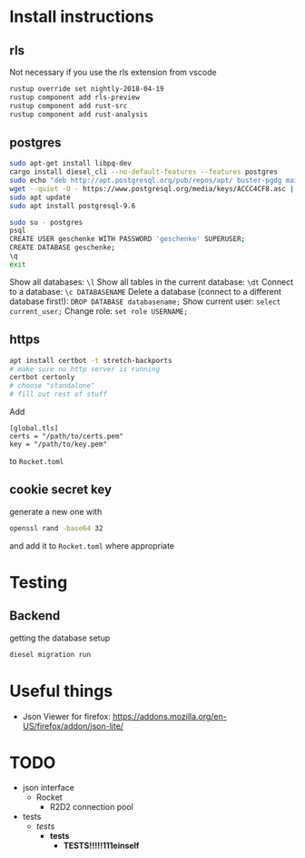 
# Install instructions

## rls

Not necessary if you use the rls extension from vscode

```bash
rustup override set nightly-2018-04-19
rustup component add rls-preview
rustup component add rust-src
rustup component add rust-analysis
```

## postgres

```bash
sudo apt-get install libpq-dev
cargo install diesel_cli --no-default-features --features postgres
sudo echo "deb http://apt.postgresql.org/pub/repos/apt/ buster-pgdg main" > /etc/apt/sources.list.d/pgdg.list
wget --quiet -O - https://www.postgresql.org/media/keys/ACCC4CF8.asc | sudo apt-key add -
sudo apt update
sudo apt install postgresql-9.6

sudo su - postgres
psql
CREATE USER geschenke WITH PASSWORD 'geschenke' SUPERUSER;
CREATE DATABASE geschenke;
\q
exit
```

Show all databases: `\l`
Show all tables in the current database: `\dt`
Connect to a database: `\c DATABASENAME`
Delete a database (connect to a different database first!): `DROP DATABASE databasename;`
Show current user: `select current_user;`
Change role: `set role USERNAME;`

## https

```bash
apt install certbot -t stretch-backports
# make sure no http server is running
certbot certonly
# choose "standalone"
# fill out rest of stuff
```

Add

```
[global.tls]
certs = "/path/to/certs.pem"
key = "/path/to/key.pem"
```

to `Rocket.toml`

## cookie secret key

generate a new one with

```bash
openssl rand -base64 32
```

and add it to `Rocket.toml` where appropriate

# Testing

## Backend

getting the database setup

```bash
diesel migration run
```

# Useful things

* Json Viewer for firefox: https://addons.mozilla.org/en-US/firefox/addon/json-lite/

# TODO

* json interface
    * Rocket
        * R2D2 connection pool
* tests
    * *tests*
        * **tests**
            * **TESTS!!!!!111einself**
